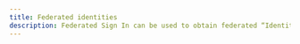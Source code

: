 ```yaml
---
title: Federated identities
description: Federated Sign In can be used to obtain federated “Identity ID” using external providers. Learn how to setup external sign-in providers like SAML provider, Facebook, Google, Sign in with Apple.
---
```


<inline-fragment src="~/sdk/fragments/library-callout.md"></inline-fragment>

<inline-fragment platform="ios" src="~/sdk/auth/fragments/ios/federated-identities.md"></inline-fragment> <inline-fragment platform="android" src="~/sdk/auth/fragments/android/federated-identities.md"></inline-fragment>